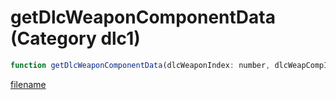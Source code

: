 # getDlcWeaponComponentData (Category dlc1)

```js
function getDlcWeaponComponentData(dlcWeaponIndex: number, dlcWeapCompIndex: number, ComponentDataPtr: intPtr): Array
```

[filename](getDlcWeaponComponentData_m.md ':include')